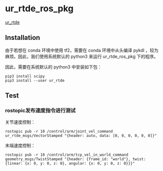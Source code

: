 # ur_rtde_ros_pkg

[ur_rtde](https://sdurobotics.gitlab.io/ur_rtde/introduction/introduction.html) 

## Installation

由于若想在 conda 环境中使用 tf2，需要在 conda 环境中从头编译 pykdl ，较为麻烦。因此，我们使用系统默认的 python3 来运行 ur_rtde_ros_pkg 下的程序。

因此，需要在系统默认的 python3 中安装如下包：
```
pip3 install scipy
pip3 install --user ur_rtde
```



## Test

### rostopic发布速度指令进行测试

关节速度控制：
```
rostopic pub -r 10 /control/arm/joint_vel_command ur_rtde_msgs/VectorStamped "{header: auto, data: [0, 0, 0, 0, 0, 0]}" 
```

末端速度控制：
```
rostopic pub -r 10 /control/arm/tcp_vel_in_world_command geometry_msgs/TwistStamped "{header: {frame_id: "world"}, twist: {linear: {x: 0, y: 0, z: 0}, angular: {x: 0, y: 0, z: 0}}}"
```

